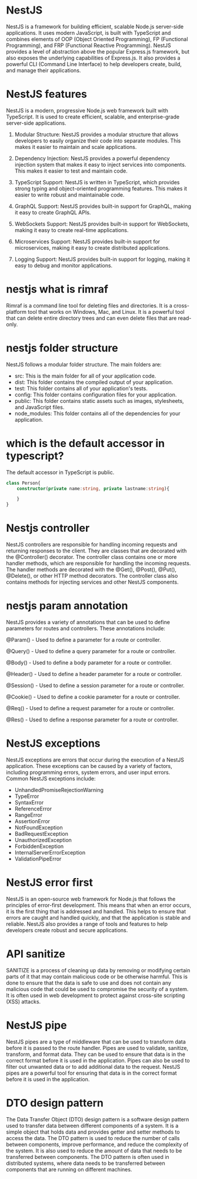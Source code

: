 # NestJS
NestJS is a framework for building efficient, scalable Node.js server-side applications. It uses modern JavaScript, is built with TypeScript and combines elements of OOP (Object Oriented Programming), FP (Functional Programming), and FRP (Functional Reactive Programming). NestJS provides a level of abstraction above the popular Express.js framework, but also exposes the underlying capabilities of Express.js. It also provides a powerful CLI (Command Line Interface) to help developers create, build, and manage their applications.

# NestJS features
NestJS is a modern, progressive Node.js web framework built with TypeScript. It is used to create efficient, scalable, and enterprise-grade server-side applications.

1. Modular Structure: NestJS provides a modular structure that allows developers to easily organize their code into separate modules. This makes it easier to maintain and scale applications.

2. Dependency Injection: NestJS provides a powerful dependency injection system that makes it easy to inject services into components. This makes it easier to test and maintain code.

3. TypeScript Support: NestJS is written in TypeScript, which provides strong typing and object-oriented programming features. This makes it easier to write robust and maintainable code.

4. GraphQL Support: NestJS provides built-in support for GraphQL, making it easy to create GraphQL APIs.

5. WebSockets Support: NestJS provides built-in support for WebSockets, making it easy to create real-time applications.

6. Microservices Support: NestJS provides built-in support for microservices, making it easy to create distributed applications.

7. Logging Support: NestJS provides built-in support for logging, making it easy to debug and monitor applications.

# nestjs what is rimraf

Rimraf is a command line tool for deleting files and directories. It is a cross-platform tool that works on Windows, Mac, and Linux. It is a powerful tool that can delete entire directory trees and can even delete files that are read-only.


# nestjs folder structure

NestJS follows a modular folder structure. The main folders are:

- src: This is the main folder for all of your application code.
- dist: This folder contains the compiled output of your application.
- test: This folder contains all of your application's tests.
- config: This folder contains configuration files for your application.
- public: This folder contains static assets such as images, stylesheets, and JavaScript files.
- node_modules: This folder contains all of the dependencies for your application.


# which is the default accessor in typescript?
The default accessor in TypeScript is public.

```typescript
class Person{
    constructor(private name:string, private lastname:string){

    }
}
```

# Nestjs controller
NestJS controllers are responsible for handling incoming requests and returning responses to the client. They are classes that are decorated with the @Controller() decorator. The controller class contains one or more handler methods, which are responsible for handling the incoming requests. The handler methods are decorated with the @Get(), @Post(), @Put(), @Delete(), or other HTTP method decorators. The controller class also contains methods for injecting services and other NestJS components.

# nestjs param annotation
NestJS provides a variety of annotations that can be used to define parameters for routes and controllers. These annotations include:

@Param() - Used to define a parameter for a route or controller.

@Query() - Used to define a query parameter for a route or controller.

@Body() - Used to define a body parameter for a route or controller.

@Header() - Used to define a header parameter for a route or controller.

@Session() - Used to define a session parameter for a route or controller.

@Cookie() - Used to define a cookie parameter for a route or controller.

@Req() - Used to define a request parameter for a route or controller.

@Res() - Used to define a response parameter for a route or controller.

# NestJS exceptions
NestJS exceptions are errors that occur during the execution of a NestJS application. These exceptions can be caused by a variety of factors, including programming errors, system errors, and user input errors. Common NestJS exceptions include:

- UnhandledPromiseRejectionWarning
- TypeError
- SyntaxError
- ReferenceError
- RangeError
- AssertionError
- NotFoundException
- BadRequestException
- UnauthorizedException
- ForbiddenException
- InternalServerErrorException
- ValidationPipeError

# NestJS error first
NestJS is an open-source web framework for Node.js that follows the principles of error-first development. This means that when an error occurs, it is the first thing that is addressed and handled. This helps to ensure that errors are caught and handled quickly, and that the application is stable and reliable. NestJS also provides a range of tools and features to help developers create robust and secure applications.

# API sanitize
SANITIZE is a process of cleaning up data by removing or modifying certain parts of it that may contain malicious code or be otherwise harmful. This is done to ensure that the data is safe to use and does not contain any malicious code that could be used to compromise the security of a system. It is often used in web development to protect against cross-site scripting (XSS) attacks.

# NestJS pipe
NestJS pipes are a type of middleware that can be used to transform data before it is passed to the route handler. Pipes are used to validate, sanitize, transform, and format data. They can be used to ensure that data is in the correct format before it is used in the application. Pipes can also be used to filter out unwanted data or to add additional data to the request. NestJS pipes are a powerful tool for ensuring that data is in the correct format before it is used in the application.

# DTO design pattern
The Data Transfer Object (DTO) design pattern is a software design pattern used to transfer data between different components of a system. It is a simple object that holds data and provides getter and setter methods to access the data. The DTO pattern is used to reduce the number of calls between components, improve performance, and reduce the complexity of the system. It is also used to reduce the amount of data that needs to be transferred between components. The DTO pattern is often used in distributed systems, where data needs to be transferred between components that are running on different machines.
